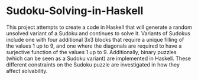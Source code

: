 # Sudoku-Solving-in-Haskell

This project attempts to create a code in Haskell that will generate a random unsolved variant of a Sudoku and continues to solve it. Variants of Sudokus include one with four additional 3x3 blocks that require a unique filling of the values 1 up to 9, and one where the diagonals are required to have a surjective function of the values 1 up to 9. Additionally, binary puzzles (which can be seen as a Sudoku variant) are implemented in Haskell. These different constraints on the Sudoku puzzle are investigated in how they affect solvability.
